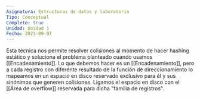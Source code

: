 ```yaml
---
Asignatura: Estructuras de datos y laboratorio
Tipo: Conceptual
Completo: true
Unidad: Unidad 1
Fecha: 2023-09-07
---
```


Esta técnica nos permite resolver colisiones al momento de hacer hashing estático y soluciona el problema planteado cuando usamos [[Encadenamiento]].
Lo que debemos hacer es un [[Encadenamiento]], pero a cada registro con diferente resultado de la función de direccionamiento lo mapeamos en un espacio en disco reservado exclusivo para él y sus sinónimos que generen colisiones. Ligamos el espacio en disco con el [[Área de overflow]] reservada para dicha "familia de registros".